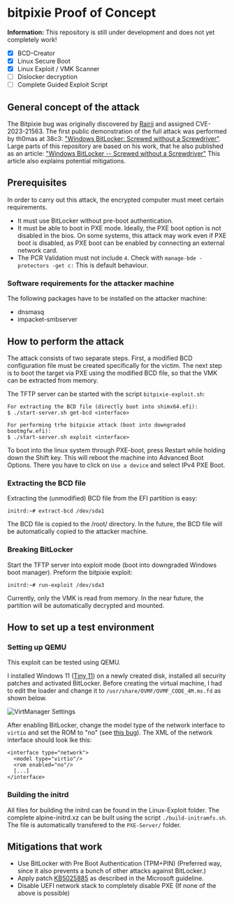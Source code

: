 # bitpixie Proof of Concept

**Information:** This repository is still under development and does not yet completely work!

- [x] BCD-Creator
- [x] Linux Secure Boot
- [x] Linux Exploit / VMK Scanner
- [ ] Dislocker decryption
- [ ] Complete Guided Exploit Script

## General concept of the attack
The Bitpixie bug was originally discovered by [Rairii](https://github.com/Wack0) and assigned CVE-2023-21563.
The first public demonstration of the full attack was performed by th0mas at 38c3: ["Windows BitLocker: Screwed without a Screwdriver"](https://media.ccc.de/v/38c3-windows-bitlocker-screwed-without-a-screwdriver).
Large parts of this repository are based on his work, that he also published as an article: ["Windows BitLocker -- Screwed without a Screwdriver"](https://neodyme.io/en/blog/bitlocker_screwed_without_a_screwdriver/) This article also explains potential mitigations.

## Prerequisites
In order to carry out this attack, the encrypted computer must meet certain requirements.
- It must use BitLocker without pre-boot authentication.
- It must be able to boot in PXE mode. Ideally, the PXE boot option is not disabled in the bios. On some systems, this attack may work even if PXE boot is disabled, as PXE boot can be enabled by connecting an external network card.
- The PCR Validation must not include `4`. Check with `manage-bde -protectors -get c:` This is default behaviour.

### Software requirements for the attacker machine
The following packages have to be installed on the attacker machine:
- dnsmasq
- impacket-smbserver

## How to perform the attack
The attack consists of two separate steps.
First, a modified BCD configuration file must be created specifically for the victim.
The next step is to boot the target via PXE using the modified BCD file, so that the VMK can be extracted from memory.

The TFTP server can be started with the script `bitpixie-exploit.sh`:
```
For extracting the BCD file (directly boot into shimx64.efi):
$ ./start-server.sh get-bcd <interface>

For performing trhe bitpixie attack (boot into downgraded bootmgfw.efi):
$ ./start-server.sh exploit <interface>
```

To boot into the linux system through PXE-boot, press Restart while holding down the Shift key.
This will reboot the machine into Advanced Boot Options.
There you have to click on `Use a device` and select IPv4 PXE Boot.

### Extracting the BCD file
Extracting the (unmodified) BCD file from the EFI partition is easy:
```
initrd:~# extract-bcd /dev/sda1
```
The BCD file is copied to the /root/ directory.
In the future, the BCD file will be automatically copied to the attacker machine.

### Breaking BitLocker
Start the TFTP server into exploit mode (boot into downgraded Windows boot manager).
Preform the bitpixie exploit:
```
initrd:~# run-exploit /dev/sda3
```
Currently, only the VMK is read from memory.
In the near future, the partition will be automatically decrypted and mounted.

## How to set up a test environment
### Setting up QEMU
This exploit can be tested using QEMU.

I installed Windows 11 ([Tiny 11](https://github.com/ntdevlabs/tiny11builder)) on a newly created disk, installed all security patches and activated BitLocker.
Before creating the virtual machine, I had to edit the loader and change it to `/usr/share/OVMF/OVMF_CODE_4M.ms.fd` as shown below.

![VirtManager Settings](images/qemu-machine-settings.png)

After enabling BitLocker, change the model type of the network interface to `virtio` and set the ROM to "no" (see [this bug](https://bugs.launchpad.net/maas/+bug/1789319)).
The XML of the network interface should look lke this:
```
<interface type="network">
  <model type="virtio"/>
  <rom enabled="no"/>
  [...]
</interface>
```

### Building the initrd
All files for building the initrd can be found in the Linux-Exploit folder.
The complete alpine-initrd.xz can be built using the script `./build-initramfs.sh`.
The file is automatically transfered to the `PXE-Server/` folder.

## Mitigations that work
- Use BitLocker with Pre Boot Authentication (TPM+PIN) (Preferred way, since it also prevents a bunch of other attacks against BitLocker.)
- Apply patch [KB5025885](https://support.microsoft.com/en-us/topic/how-to-manage-the-windows-boot-manager-revocations-for-secure-boot-changes-associated-with-cve-2023-24932-41a975df-beb2-40c1-99a3-b3ff139f832d#bkmk_mitigation_guidelines) as described in the Microsoft guideline.
- Disable UEFI network stack to completely disable PXE (If none of the above is possible)
